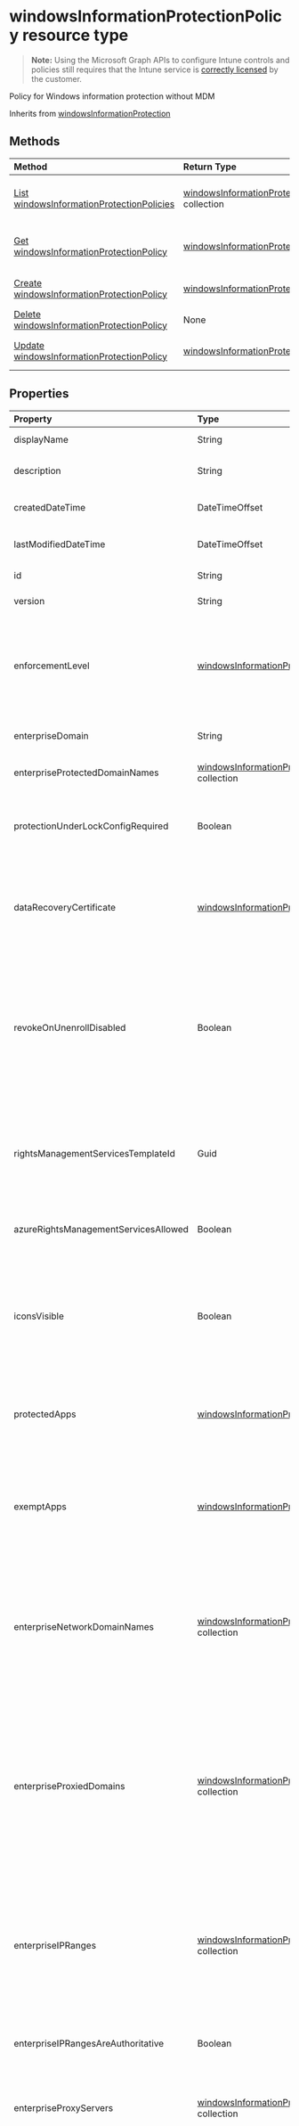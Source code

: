# windowsInformationProtectionPolicy resource type

> **Note:** Using the Microsoft Graph APIs to configure Intune controls and policies still requires that the Intune service is [correctly licensed](https://go.microsoft.com/fwlink/?linkid=839381) by the customer.

Policy for Windows information protection without MDM

Inherits from [windowsInformationProtection](../resources/intune_mam_windowsinformationprotection.md)

## Methods
|Method|Return Type|Description|
|:---|:---|:---|
|[List windowsInformationProtectionPolicies](../api/intune_mam_windowsinformationprotectionpolicy_list.md)|[windowsInformationProtectionPolicy](../resources/intune_mam_windowsinformationprotectionpolicy.md) collection|List properties and relationships of the [windowsInformationProtectionPolicy](../resources/intune_mam_windowsinformationprotectionpolicy.md) objects.|
|[Get windowsInformationProtectionPolicy](../api/intune_mam_windowsinformationprotectionpolicy_get.md)|[windowsInformationProtectionPolicy](../resources/intune_mam_windowsinformationprotectionpolicy.md)|Read properties and relationships of the [windowsInformationProtectionPolicy](../resources/intune_mam_windowsinformationprotectionpolicy.md) object.|
|[Create windowsInformationProtectionPolicy](../api/intune_mam_windowsinformationprotectionpolicy_create.md)|[windowsInformationProtectionPolicy](../resources/intune_mam_windowsinformationprotectionpolicy.md)|Create a new [windowsInformationProtectionPolicy](../resources/intune_mam_windowsinformationprotectionpolicy.md) object.|
|[Delete windowsInformationProtectionPolicy](../api/intune_mam_windowsinformationprotectionpolicy_delete.md)|None|Deletes a [windowsInformationProtectionPolicy](../resources/intune_mam_windowsinformationprotectionpolicy.md).|
|[Update windowsInformationProtectionPolicy](../api/intune_mam_windowsinformationprotectionpolicy_update.md)|[windowsInformationProtectionPolicy](../resources/intune_mam_windowsinformationprotectionpolicy.md)|Update the properties of a [windowsInformationProtectionPolicy](../resources/intune_mam_windowsinformationprotectionpolicy.md) object.|

## Properties
|Property|Type|Description|
|:---|:---|:---|
|displayName|String|Policy display name. Inherited from [managedAppPolicy](../resources/intune_mam_managedapppolicy.md)|
|description|String|The policy's description. Inherited from [managedAppPolicy](../resources/intune_mam_managedapppolicy.md)|
|createdDateTime|DateTimeOffset|The date and time the policy was created. Inherited from [managedAppPolicy](../resources/intune_mam_managedapppolicy.md)|
|lastModifiedDateTime|DateTimeOffset|Last time the policy was modified. Inherited from [managedAppPolicy](../resources/intune_mam_managedapppolicy.md)|
|id|String|Key of the entity. Inherited from [managedAppPolicy](../resources/intune_mam_managedapppolicy.md)|
|version|String|Version of the entity. Inherited from [managedAppPolicy](../resources/intune_mam_managedapppolicy.md)|
|enforcementLevel|[windowsInformationProtectionEnforcementLevel](../resources/intune_mam_windowsinformationprotectionenforcementlevel.md)|WIP enforcement level.See the Enum definition for supported values Inherited from [windowsInformationProtection](../resources/intune_mam_windowsinformationprotection.md). Possible values are: `noProtection`, `encryptAndAuditOnly`, `encryptAuditAndPrompt`, `encryptAuditAndBlock`.|
|enterpriseDomain|String|Primary enterprise domain Inherited from [windowsInformationProtection](../resources/intune_mam_windowsinformationprotection.md)|
|enterpriseProtectedDomainNames|[windowsInformationProtectionResourceCollection](../resources/intune_mam_windowsinformationprotectionresourcecollection.md) collection|List of enterprise domains to be protected Inherited from [windowsInformationProtection](../resources/intune_mam_windowsinformationprotection.md)|
|protectionUnderLockConfigRequired|Boolean|Specifies whether the protection under lock feature (also known as encrypt under pin) should be configured Inherited from [windowsInformationProtection](../resources/intune_mam_windowsinformationprotection.md)|
|dataRecoveryCertificate|[windowsInformationProtectionDataRecoveryCertificate](../resources/intune_mam_windowsinformationprotectiondatarecoverycertificate.md)|Specifies a recovery certificate that can be used for data recovery of encrypted files. This is the same as the data recovery agent(DRA) certificate for encrypting file system(EFS) Inherited from [windowsInformationProtection](../resources/intune_mam_windowsinformationprotection.md)|
|revokeOnUnenrollDisabled|Boolean|This policy controls whether to revoke the WIP keys when a device unenrolls from the management service. If set to 1 (Don't revoke keys), the keys will not be revoked and the user will continue to have access to protected files after unenrollment. If the keys are not revoked, there will be no revoked file cleanup subsequently. Inherited from [windowsInformationProtection](../resources/intune_mam_windowsinformationprotection.md)|
|rightsManagementServicesTemplateId|Guid|TemplateID GUID to use for RMS encryption. The RMS template allows the IT admin to configure the details about who has access to RMS-protected file and how long they have access Inherited from [windowsInformationProtection](../resources/intune_mam_windowsinformationprotection.md)|
|azureRightsManagementServicesAllowed|Boolean|Specifies whether to allow Azure RMS encryption for WIP Inherited from [windowsInformationProtection](../resources/intune_mam_windowsinformationprotection.md)|
|iconsVisible|Boolean|Determines whether overlays are added to icons for WIP protected files in Explorer and enterprise only app tiles in the Start menu. Starting in Windows 10, version 1703 this setting also configures the visibility of the WIP icon in the title bar of a WIP-protected app Inherited from [windowsInformationProtection](../resources/intune_mam_windowsinformationprotection.md)|
|protectedApps|[windowsInformationProtectionApp](../resources/intune_mam_windowsinformationprotectionapp.md) collection|Protected applications can access enterprise data and the data handled by those applications are protected with encryption Inherited from [windowsInformationProtection](../resources/intune_mam_windowsinformationprotection.md)|
|exemptApps|[windowsInformationProtectionApp](../resources/intune_mam_windowsinformationprotectionapp.md) collection|Exempt applications can also access enterprise data, but the data handled by those applications are not protected. This is because some critical enterprise applications may have compatibility problems with encrypted data. Inherited from [windowsInformationProtection](../resources/intune_mam_windowsinformationprotection.md)|
|enterpriseNetworkDomainNames|[windowsInformationProtectionResourceCollection](../resources/intune_mam_windowsinformationprotectionresourcecollection.md) collection|This is the list of domains that comprise the boundaries of the enterprise. Data from one of these domains that is sent to a device will be considered enterprise data and protected These locations will be considered a safe destination for enterprise data to be shared to Inherited from [windowsInformationProtection](../resources/intune_mam_windowsinformationprotection.md)|
|enterpriseProxiedDomains|[windowsInformationProtectionProxiedDomainCollection](../resources/intune_mam_windowsinformationprotectionproxieddomaincollection.md) collection|Contains a list of Enterprise resource domains hosted in the cloud that need to be protected. Connections to these resources are considered enterprise data. If a proxy is paired with a cloud resource, traffic to the cloud resource will be routed through the enterprise network via the denoted proxy server (on Port 80). A proxy server used for this purpose must also be configured using the EnterpriseInternalProxyServers policy Inherited from [windowsInformationProtection](../resources/intune_mam_windowsinformationprotection.md)|
|enterpriseIPRanges|[windowsInformationProtectionIPRangeCollection](../resources/intune_mam_windowsinformationprotectioniprangecollection.md) collection|Sets the enterprise IP ranges that define the computers in the enterprise network. Data that comes from those computers will be considered part of the enterprise and protected. These locations will be considered a safe destination for enterprise data to be shared to Inherited from [windowsInformationProtection](../resources/intune_mam_windowsinformationprotection.md)|
|enterpriseIPRangesAreAuthoritative|Boolean|Boolean value that tells the client to accept the configured list and not to use heuristics to attempt to find other subnets. Default is false Inherited from [windowsInformationProtection](../resources/intune_mam_windowsinformationprotection.md)|
|enterpriseProxyServers|[windowsInformationProtectionResourceCollection](../resources/intune_mam_windowsinformationprotectionresourcecollection.md) collection|This is a list of proxy servers. Any server not on this list is considered non-enterprise Inherited from [windowsInformationProtection](../resources/intune_mam_windowsinformationprotection.md)|
|enterpriseInternalProxyServers|[windowsInformationProtectionResourceCollection](../resources/intune_mam_windowsinformationprotectionresourcecollection.md) collection|This is the comma-separated list of internal proxy servers. For example, "157.54.14.28, 157.54.11.118, 10.202.14.167, 157.53.14.163, 157.69.210.59". These proxies have been configured by the admin to connect to specific resources on the Internet. They are considered to be enterprise network locations. The proxies are only leveraged in configuring the EnterpriseProxiedDomains policy to force traffic to the matched domains through these proxies Inherited from [windowsInformationProtection](../resources/intune_mam_windowsinformationprotection.md)|
|enterpriseProxyServersAreAuthoritative|Boolean|Boolean value that tells the client to accept the configured list of proxies and not try to detect other work proxies. Default is false Inherited from [windowsInformationProtection](../resources/intune_mam_windowsinformationprotection.md)|
|neutralDomainResources|[windowsInformationProtectionResourceCollection](../resources/intune_mam_windowsinformationprotectionresourcecollection.md) collection|List of domain names that can used for work or personal resource Inherited from [windowsInformationProtection](../resources/intune_mam_windowsinformationprotection.md)|
|indexingEncryptedStoresOrItemsBlocked|Boolean|This switch is for the Windows Search Indexer, to allow or disallow indexing of items Inherited from [windowsInformationProtection](../resources/intune_mam_windowsinformationprotection.md)|
|smbAutoEncryptedFileExtensions|[windowsInformationProtectionResourceCollection](../resources/intune_mam_windowsinformationprotectionresourcecollection.md) collection|Specifies a list of file extensions, so that files with these extensions are encrypted when copying from an SMB share within the corporate boundary Inherited from [windowsInformationProtection](../resources/intune_mam_windowsinformationprotection.md)|
|isAssigned|Boolean|Indicates if the policy is deployed to any inclusion groups or not. Inherited from [windowsInformationProtection](../resources/intune_mam_windowsinformationprotection.md)|
|revokeOnMdmHandoffDisabled|Boolean|New property in RS2, pending documentation|
|mdmEnrollmentUrl|String|Enrollment url for the MDM|
|windowsHelloForBusinessBlocked|Boolean|Boolean value that sets Windows Hello for Business as a method for signing into Windows.|
|pinMinimumLength|Int32|Integer value that sets the minimum number of characters required for the PIN. Default value is 4. The lowest number you can configure for this policy setting is 4. The largest number you can configure must be less than the number configured in the Maximum PIN length policy setting or the number 127, whichever is the lowest.|
|pinUppercaseLetters|[windowsInformationProtectionPinCharacterRequirements](../resources/intune_mam_windowsinformationprotectionpincharacterrequirements.md)|Integer value that configures the use of uppercase letters in the Windows Hello for Business PIN. Default is NotAllow. Possible values are: `notAllow`, `requireAtLeastOne`, `allow`.|
|pinLowercaseLetters|[windowsInformationProtectionPinCharacterRequirements](../resources/intune_mam_windowsinformationprotectionpincharacterrequirements.md)|Integer value that configures the use of lowercase letters in the Windows Hello for Business PIN. Default is NotAllow. Possible values are: `notAllow`, `requireAtLeastOne`, `allow`.|
|pinSpecialCharacters|[windowsInformationProtectionPinCharacterRequirements](../resources/intune_mam_windowsinformationprotectionpincharacterrequirements.md)|Integer value that configures the use of special characters in the Windows Hello for Business PIN. Valid special characters for Windows Hello for Business PIN gestures include: ! " # $ % & ' ( ) * + , - . / : ; < = > ? @ \[ \ \] ^ _ ` { | } ~. Default is NotAllow. Possible values are: `notAllow`, `requireAtLeastOne`, `allow`.|
|pinExpirationDays|Int32|Integer value specifies the period of time (in days) that a PIN can be used before the system requires the user to change it. The largest number you can configure for this policy setting is 730. The lowest number you can configure for this policy setting is 0. If this policy is set to 0, then the user's PIN will never expire. This node was added in Windows 10, version 1511. Default is 0.|
|numberOfPastPinsRemembered|Int32|Integer value that specifies the number of past PINs that can be associated to a user account that can't be reused. The largest number you can configure for this policy setting is 50. The lowest number you can configure for this policy setting is 0. If this policy is set to 0, then storage of previous PINs is not required. This node was added in Windows 10, version 1511. Default is 0.|
|passwordMaximumAttemptCount|Int32|The number of authentication failures allowed before the device will be wiped. A value of 0 disables device wipe functionality. Range is an integer X where 4 <= X <= 16 for desktop and 0 <= X <= 999 for mobile devices.|
|minutesOfInactivityBeforeDeviceLock|Int32|Specifies the maximum amount of time (in minutes) allowed after the device is idle that will cause the device to become PIN or password locked.   Range is an integer X where 0 <= X <= 999.|
|daysWithoutContactBeforeUnenroll|Int32|Offline interval before app data is wiped (days) |

## Relationships
|Relationship|Type|Description|
|:---|:---|:---|
|protectedAppLockerFiles|[windowsInformationProtectionAppLockerFile](../resources/intune_mam_windowsinformationprotectionapplockerfile.md) collection|Another way to input protected apps through xml files Inherited from [windowsInformationProtection](../resources/intune_mam_windowsinformationprotection.md)|
|exemptAppLockerFiles|[windowsInformationProtectionAppLockerFile](../resources/intune_mam_windowsinformationprotectionapplockerfile.md) collection|Another way to input exempt apps through xml files Inherited from [windowsInformationProtection](../resources/intune_mam_windowsinformationprotection.md)|
|assignments|[targetedManagedAppPolicyAssignment](../resources/intune_mam_targetedmanagedapppolicyassignment.md) collection|Navigation property to list of security groups targeted for policy. Inherited from [windowsInformationProtection](../resources/intune_mam_windowsinformationprotection.md)|

## JSON Representation
Here is a JSON representation of the resource.
<!--{
  "blockType": "resource",
  "keyProperty": "id",
  "baseType": "microsoft.graph.windowsInformationProtection",
  "@odata.type": "microsoft.graph.windowsInformationProtectionPolicy"
}-->
``` json
{
  "@odata.type": "#microsoft.graph.windowsInformationProtectionPolicy",
  "displayName": "String",
  "description": "String",
  "createdDateTime": "String (timestamp)",
  "lastModifiedDateTime": "String (timestamp)",
  "id": "String (identifier)",
  "version": "String",
  "enforcementLevel": "String",
  "enterpriseDomain": "String",
  "enterpriseProtectedDomainNames": [
    {
      "@odata.type": "microsoft.graph.windowsInformationProtectionResourceCollection",
      "displayName": "String",
      "resources": [
        "String"
      ]
    }
  ],
  "protectionUnderLockConfigRequired": true,
  "dataRecoveryCertificate": {
    "@odata.type": "microsoft.graph.windowsInformationProtectionDataRecoveryCertificate",
    "subjectName": "String",
    "description": "String",
    "expirationDateTime": "String (timestamp)",
    "certificate": "binary"
  },
  "revokeOnUnenrollDisabled": true,
  "rightsManagementServicesTemplateId": "79199ed9-e50b-4257-8de4-70b9c8685061",
  "azureRightsManagementServicesAllowed": true,
  "iconsVisible": true,
  "protectedApps": [
    {
      "@odata.type": "microsoft.graph.windowsInformationProtectionApp",
      "displayName": "String",
      "description": "String",
      "publisherName": "String",
      "productName": "String",
      "denied": true
    }
  ],
  "exemptApps": [
    {
      "@odata.type": "microsoft.graph.windowsInformationProtectionApp",
      "displayName": "String",
      "description": "String",
      "publisherName": "String",
      "productName": "String",
      "denied": true
    }
  ],
  "enterpriseNetworkDomainNames": [
    {
      "@odata.type": "microsoft.graph.windowsInformationProtectionResourceCollection",
      "displayName": "String",
      "resources": [
        "String"
      ]
    }
  ],
  "enterpriseProxiedDomains": [
    {
      "@odata.type": "microsoft.graph.windowsInformationProtectionProxiedDomainCollection",
      "displayName": "String",
      "proxiedDomains": [
        {
          "@odata.type": "microsoft.graph.proxiedDomain",
          "ipAddressOrFQDN": "String",
          "proxy": "String"
        }
      ]
    }
  ],
  "enterpriseIPRanges": [
    {
      "@odata.type": "microsoft.graph.windowsInformationProtectionIPRangeCollection",
      "displayName": "String",
      "ranges": [
        {
          "@odata.type": "microsoft.graph.iPv6Range",
          "lowerAddress": "String",
          "upperAddress": "String"
        }
      ]
    }
  ],
  "enterpriseIPRangesAreAuthoritative": true,
  "enterpriseProxyServers": [
    {
      "@odata.type": "microsoft.graph.windowsInformationProtectionResourceCollection",
      "displayName": "String",
      "resources": [
        "String"
      ]
    }
  ],
  "enterpriseInternalProxyServers": [
    {
      "@odata.type": "microsoft.graph.windowsInformationProtectionResourceCollection",
      "displayName": "String",
      "resources": [
        "String"
      ]
    }
  ],
  "enterpriseProxyServersAreAuthoritative": true,
  "neutralDomainResources": [
    {
      "@odata.type": "microsoft.graph.windowsInformationProtectionResourceCollection",
      "displayName": "String",
      "resources": [
        "String"
      ]
    }
  ],
  "indexingEncryptedStoresOrItemsBlocked": true,
  "smbAutoEncryptedFileExtensions": [
    {
      "@odata.type": "microsoft.graph.windowsInformationProtectionResourceCollection",
      "displayName": "String",
      "resources": [
        "String"
      ]
    }
  ],
  "isAssigned": true,
  "revokeOnMdmHandoffDisabled": true,
  "mdmEnrollmentUrl": "String",
  "windowsHelloForBusinessBlocked": true,
  "pinMinimumLength": 1024,
  "pinUppercaseLetters": "String",
  "pinLowercaseLetters": "String",
  "pinSpecialCharacters": "String",
  "pinExpirationDays": 1024,
  "numberOfPastPinsRemembered": 1024,
  "passwordMaximumAttemptCount": 1024,
  "minutesOfInactivityBeforeDeviceLock": 1024,
  "daysWithoutContactBeforeUnenroll": 1024
}
```



